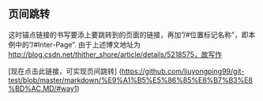 
## 页间跳转
这时锚点链接的书写要添上要跳转到的页面的链接，再加”/#位置标记名称”，即本例中的”/#Inter-Page”. 
由于上述博文地址为 http://blog.csdn.net/thither_shore/article/details/5218575，故写作

[现在点击此链接，可实现页间跳转] (https://github.com/liuyongping99/git-test/blob/master/markdown/%E9%A1%B5%E5%86%85%E8%B7%B3%E8%BD%AC.MD/#way1)
